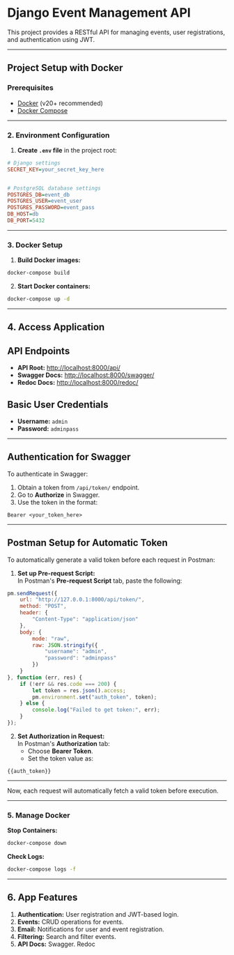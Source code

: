 
# Django Event Management API

This project provides a RESTful API for managing events, user registrations, and authentication using JWT.

---

## Project Setup with Docker

###  **Prerequisites**
- [Docker](https://docs.docker.com/get-docker/) (v20+ recommended)
- [Docker Compose](https://docs.docker.com/compose/install/)

---

### **2. Environment Configuration**

1. **Create `.env` file** in the project root:

```ini
# Django settings
SECRET_KEY=your_secret_key_here


# PostgreSQL database settings
POSTGRES_DB=event_db
POSTGRES_USER=event_user
POSTGRES_PASSWORD=event_pass
DB_HOST=db
DB_PORT=5432
```

---

### **3. Docker Setup**

1. **Build Docker images:**

```bash
docker-compose build
```

2. **Start Docker containers:**

```bash
docker-compose up -d
```

---

**4. Access Application**
---

## **API Endpoints**

- **API Root:** [http://localhost:8000/api/](http://localhost:8000/api/)
- **Swagger Docs:** [http://localhost:8000/swagger/](http://localhost:8000/swagger/)  
- **Redoc Docs:** [http://localhost:8000/redoc/](http://localhost:8000/redoc/)


## **Basic User Credentials**

- **Username:** `admin`  
- **Password:** `adminpass`

---

## **Authentication for Swagger**

To authenticate in Swagger:
1. Obtain a token from `/api/token/` endpoint.
2. Go to **Authorize** in Swagger.
3. Use the token in the format:

```
Bearer <your_token_here>
```

---

##   **Postman Setup for Automatic Token**

To automatically generate a valid token before each request in Postman:

1. **Set up Pre-request Script:**  
   In Postman's **Pre-request Script** tab, paste the following:

```javascript
pm.sendRequest({
    url: "http://127.0.0.1:8000/api/token/",
    method: "POST",
    header: {
        "Content-Type": "application/json"
    },
    body: {
        mode: "raw",
        raw: JSON.stringify({
            "username": "admin",
            "password": "adminpass"
        })
    }
}, function (err, res) {
    if (!err && res.code === 200) {
        let token = res.json().access;
        pm.environment.set("auth_token", token);
    } else {
        console.log("Failed to get token:", err);
    }
});
```

2. **Set Authorization in Request:**  
   In Postman's **Authorization** tab:
   - Choose **Bearer Token**.
   - Set the token value as:

```
{{auth_token}}
```

---
Now, each request will automatically fetch a valid token before execution.


---

### **5. Manage Docker**

**Stop Containers:**

```bash
docker-compose down
```

**Check Logs:**

```bash
docker-compose logs -f
```

---

## **6. App Features**

1.  **Authentication:** User registration and JWT-based login.  
2.  **Events:** CRUD operations for events.  
3.  **Email:** Notifications for user and event registration.  
4.  **Filtering:** Search and filter events.  
5.  **API Docs:** Swagger. Redoc

